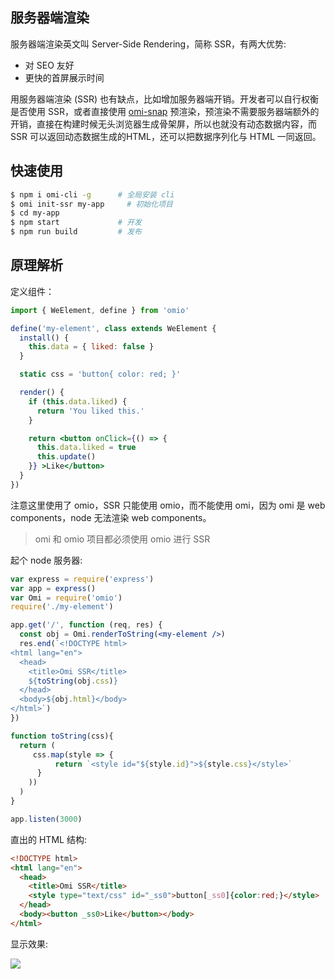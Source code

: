 ## 服务器端渲染

服务器端渲染英文叫 Server-Side Rendering，简称 SSR，有两大优势:

* 对 SEO 友好
* 更快的首屏展示时间

用服务器端渲染 (SSR) 也有缺点，比如增加服务器端开销。开发者可以自行权衡是否使用 SSR，或者直接使用 [omi-snap](https://github.com/Tencent/omi/blob/master/tutorial/omi-snap.cn.md) 预渲染，预渲染不需要服务器端额外的开销，直接在构建时候无头浏览器生成骨架屏，所以也就没有动态数据内容，而 SSR 可以返回动态数据生成的HTML，还可以把数据序列化与 HTML 一同返回。

## 快速使用

```bash
$ npm i omi-cli -g      # 全局安装 cli
$ omi init-ssr my-app     # 初始化项目 
$ cd my-app           
$ npm start             # 开发
$ npm run build         # 发布
```

## 原理解析

定义组件：

```jsx
import { WeElement, define } from 'omio'

define('my-element', class extends WeElement {
  install() {
    this.data = { liked: false }
  }

  static css = 'button{ color: red; }'

  render() {
    if (this.data.liked) {
      return 'You liked this.'
    }

    return <button onClick={() => {
      this.data.liked = true
      this.update()
    }} >Like</button>
  }
})
```

注意这里使用了 omio，SSR 只能使用 omio，而不能使用 omi，因为 omi 是 web components，node 无法渲染 web components。

> omi 和 omio 项目都必须使用 omio 进行 SSR

起个 node 服务器:

```jsx
var express = require('express')
var app = express()
var Omi = require('omio')
require('./my-element')

app.get('/', function (req, res) {
  const obj = Omi.renderToString(<my-element />)
  res.end(`<!DOCTYPE html>
<html lang="en">
  <head>
    <title>Omi SSR</title>
    ${toString(obj.css)}
  </head>
  <body>${obj.html}</body>
</html>`)
})

function toString(css){
  return (
     css.map(style => {
          return `<style id="${style.id}">${style.css}</style>`
      }
    ))
  )
}

app.listen(3000)
```

直出的 HTML 结构:

```html
<!DOCTYPE html>
<html lang="en">
  <head>
    <title>Omi SSR</title>
    <style type="text/css" id="_ss0">button[_ss0]{color:red;}</style>
  </head>
  <body><button _ss0>Like</button></body>
</html>
```

显示效果:

![](https://github.com/Tencent/omi/raw/master/assets/hello-ssr.png)


